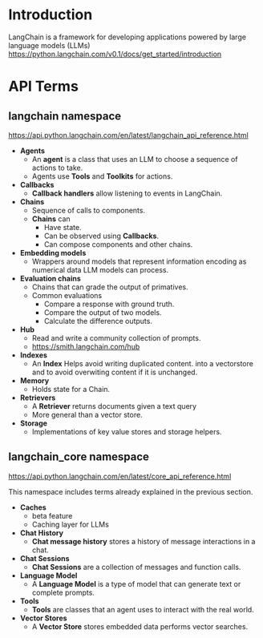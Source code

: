# Introduction 

LangChain is a framework for developing applications powered by large language models (LLMs) https://python.langchain.com/v0.1/docs/get_started/introduction

# API Terms

## langchain namespace

https://api.python.langchain.com/en/latest/langchain_api_reference.html

 - **Agents** 
   - An **agent** is a class that uses an LLM to choose a sequence of actions to take.
   - Agents use **Tools** and **Toolkits** for actions.
 - **Callbacks**
   - **Callback handlers** allow listening to events in LangChain.
 - **Chains**
   - Sequence of calls to components.
   - **Chains** can
     - Have state.
     - Can be observed using **Callbacks**.
     - Can compose components and other chains.
 - **Embedding models**
   - Wrappers around models that represent information encoding as numerical data LLM models can process.
 - **Evaluation chains** 
   - Chains that can grade the output of primatives.
   - Common evaluations
     - Compare a response with ground truth.
     - Compare the output of two models.
     - Calculate the difference outputs.
 - **Hub**
   - Read and write a community collection of prompts.
   - https://smith.langchain.com/hub
 - **Indexes**
   - An **Index** Helps avoid writing duplicated content. into a vectorstore and to avoid overwiting content if it is unchanged.
 - **Memory**
   - Holds state for a Chain.
 - **Retrievers**
   - A **Retriever** returns documents given a text query
   - More general than a vector store.
 - **Storage**
   - Implementations of key value stores and storage helpers.

## langchain_core namespace

https://api.python.langchain.com/en/latest/core_api_reference.html

This namespace includes terms already explained in the previous section.

 - **Caches**
   - beta feature
   - Caching layer for LLMs
 - **Chat History**
   - **Chat message history** stores a history of message interactions in a chat.
 - **Chat Sessions**
   - **Chat Sessions** are a collection of messages and function calls.
 - **Language Model**
   - A **Language Model** is a type of model that can generate text or complete prompts.
 - **Tools**
   - **Tools** are classes that an agent uses to interact with the real world.
 - **Vector Stores**
   - A **Vector Store** stores embedded data performs vector searches. 